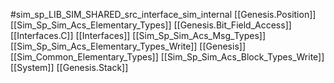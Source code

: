 #sim_sp_LIB_SIM_SHARED_src_interface_sim_internal
[[Genesis.Position]]
[[Sim_Sp_Sim_Acs_Elementary_Types]]
[[Genesis.Bit_Field_Access]]
[[Interfaces.C]]
[[Interfaces]]
[[Sim_Sp_Sim_Acs_Msg_Types]]
[[Sim_Sp_Sim_Acs_Elementary_Types_Write]]
[[Genesis]]
[[Sim_Common_Elementary_Types]]
[[Sim_Sp_Sim_Acs_Block_Types_Write]]
[[System]]
[[Genesis.Stack]]
